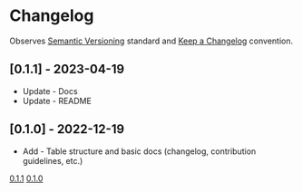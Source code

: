 # Changelog

Observes [Semantic Versioning](https://semver.org/spec/v2.0.0.html) standard and
[Keep a Changelog](https://keepachangelog.com/en/1.0.0/) convention.

## [0.1.1] - 2023-04-19

+ Update - Docs
+ Update - README

## [0.1.0] - 2022-12-19

+ Add - Table structure and basic docs (changelog, contribution guidelines, etc.)

[0.1.1](https://github.com/datajoint/element-optogenetics/releases/tag/0.1.1)
[0.1.0](https://github.com/datajoint/element-optogenetics/releases/tag/0.1.0)
